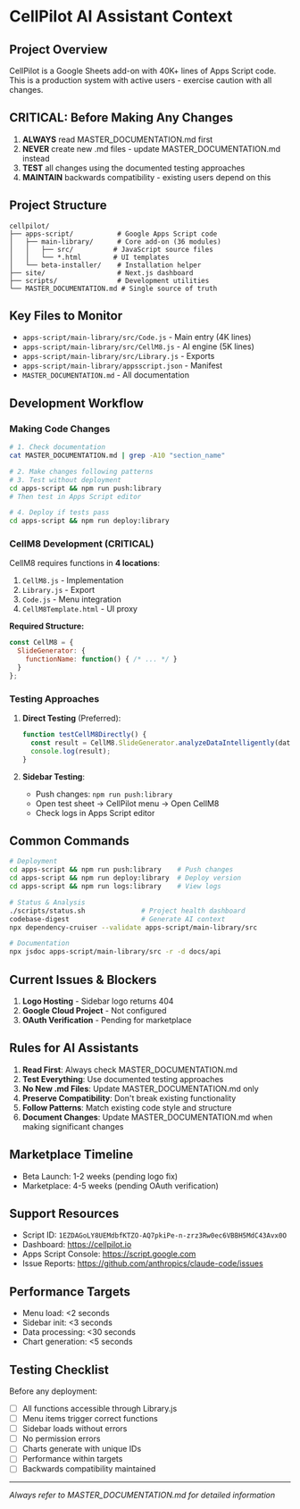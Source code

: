 # CellPilot AI Assistant Context

## Project Overview
CellPilot is a Google Sheets add-on with 40K+ lines of Apps Script code. This is a production system with active users - exercise caution with all changes.

## CRITICAL: Before Making Any Changes
1. **ALWAYS** read MASTER_DOCUMENTATION.md first
2. **NEVER** create new .md files - update MASTER_DOCUMENTATION.md instead
3. **TEST** all changes using the documented testing approaches
4. **MAINTAIN** backwards compatibility - existing users depend on this

## Project Structure
```
cellpilot/
├── apps-script/           # Google Apps Script code
│   ├── main-library/      # Core add-on (36 modules)
│   │   ├── src/          # JavaScript source files
│   │   └── *.html        # UI templates
│   └── beta-installer/    # Installation helper
├── site/                  # Next.js dashboard
├── scripts/               # Development utilities
└── MASTER_DOCUMENTATION.md # Single source of truth
```

## Key Files to Monitor
- `apps-script/main-library/src/Code.js` - Main entry (4K lines)
- `apps-script/main-library/src/CellM8.js` - AI engine (5K lines)  
- `apps-script/main-library/src/Library.js` - Exports
- `apps-script/main-library/appsscript.json` - Manifest
- `MASTER_DOCUMENTATION.md` - All documentation

## Development Workflow

### Making Code Changes
```bash
# 1. Check documentation
cat MASTER_DOCUMENTATION.md | grep -A10 "section_name"

# 2. Make changes following patterns
# 3. Test without deployment
cd apps-script && npm run push:library
# Then test in Apps Script editor

# 4. Deploy if tests pass
cd apps-script && npm run deploy:library
```

### CellM8 Development (CRITICAL)
CellM8 requires functions in **4 locations**:
1. `CellM8.js` - Implementation
2. `Library.js` - Export
3. `Code.js` - Menu integration
4. `CellM8Template.html` - UI proxy

**Required Structure:**
```javascript
const CellM8 = {
  SlideGenerator: {
    functionName: function() { /* ... */ }
  }
};
```

### Testing Approaches
1. **Direct Testing** (Preferred):
   ```javascript
   function testCellM8Directly() {
     const result = CellM8.SlideGenerator.analyzeDataIntelligently(data);
     console.log(result);
   }
   ```

2. **Sidebar Testing**:
   - Push changes: `npm run push:library`
   - Open test sheet → CellPilot menu → Open CellM8
   - Check logs in Apps Script editor

## Common Commands
```bash
# Deployment
cd apps-script && npm run push:library    # Push changes
cd apps-script && npm run deploy:library  # Deploy version
cd apps-script && npm run logs:library    # View logs

# Status & Analysis
./scripts/status.sh              # Project health dashboard
codebase-digest                  # Generate AI context
npx dependency-cruiser --validate apps-script/main-library/src

# Documentation
npx jsdoc apps-script/main-library/src -r -d docs/api
```

## Current Issues & Blockers
1. **Logo Hosting** - Sidebar logo returns 404
2. **Google Cloud Project** - Not configured
3. **OAuth Verification** - Pending for marketplace

## Rules for AI Assistants
1. **Read First**: Always check MASTER_DOCUMENTATION.md
2. **Test Everything**: Use documented testing approaches
3. **No New .md Files**: Update MASTER_DOCUMENTATION.md only
4. **Preserve Compatibility**: Don't break existing functionality
5. **Follow Patterns**: Match existing code style and structure
6. **Document Changes**: Update MASTER_DOCUMENTATION.md when making significant changes

## Marketplace Timeline
- Beta Launch: 1-2 weeks (pending logo fix)
- Marketplace: 4-5 weeks (pending OAuth verification)

## Support Resources
- Script ID: `1EZDAGoLY8UEMdbfKTZO-AQ7pkiPe-n-zrz3Rw0ec6VBBH5MdC43Avx0O`
- Dashboard: https://cellpilot.io
- Apps Script Console: https://script.google.com
- Issue Reports: https://github.com/anthropics/claude-code/issues

## Performance Targets
- Menu load: <2 seconds
- Sidebar init: <3 seconds  
- Data processing: <30 seconds
- Chart generation: <5 seconds

## Testing Checklist
Before any deployment:
- [ ] All functions accessible through Library.js
- [ ] Menu items trigger correct functions
- [ ] Sidebar loads without errors
- [ ] No permission errors
- [ ] Charts generate with unique IDs
- [ ] Performance within targets
- [ ] Backwards compatibility maintained

---
*Always refer to MASTER_DOCUMENTATION.md for detailed information*